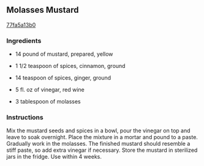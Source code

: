 ## Molasses Mustard

[77fa5a13b0](http://www.food.com/recipe/molasses-mustard-30575)

### Ingredients

 - 14 pound of mustard, prepared, yellow

 - 1 1/2 teaspoon of spices, cinnamon, ground

 - 14 teaspoon of spices, ginger, ground

 - 5 fl. oz of vinegar, red wine

 - 3 tablespoon of molasses

### Instructions

Mix the mustard seeds and spices in a bowl, pour the vinegar on top and leave to soak overnight. Place the mixture in a mortar and pound to a paste. Gradually work in the molasses. The finished mustard should resemble a stiff paste, so add extra vinegar if necessary. Store the mustard in sterilized jars in the fridge. Use within 4 weeks.